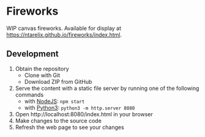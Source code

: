 # Fireworks
WIP canvas fireworks. Available for display at https://ntarelix.github.io/fireworks/index.html.

## Development
1. Obtain the repository
    - Clone with Git
    - Download ZIP from GitHub
2. Serve the content with a static file server by running one of the following commands
    - with [NodeJS](https://nodejs.org): `npm start`
    - with [Python3](https://www.python.org/): `python3 -m http.server 8080`
3. Open http://localhost:8080/index.html in your browser
4. Make changes to the source code
5. Refresh the web page to see your changes

## 
